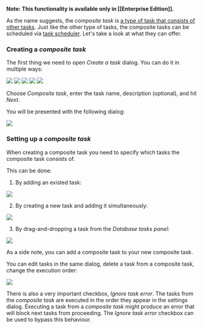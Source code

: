 **Note: This functionality is available only in [[Enterprise Edition]].**

As the name suggests, the _composite task_ is 
[a type of task that consists of other tasks](https://imgur.com/a/jQyU9pJ). Just like the other type of tasks, 
the composite tasks can be scheduled via [task scheduler](Task-Scheduler.md).
Let's take a look at what they can offer.

### Creating a _composite task_

The first thing we need to open _Create a task_ dialog. You can do it in multiple ways:

![](images/comp-task-create-1.gif)
![](images/comp-task-create-2.gif)
![](images/comp-task-create-3.gif)
![](images/comp-task-create-4.gif)
![](images/comp-task-create-5.gif)

Choose _Composite task_, enter the task name, description (optional), and hit _Next_.

You will be presented with the following dialog:

![](images/comp-task-settings-dialog.png)

### Setting up a _composite task_

When creating a composite task you need to specify which tasks the composite task consists of.

This can be done:

1. By adding an existed task:

![](images/comp-task-add-existing.gif)

2. By creating a new task and adding it simultaneously:

![](images/comp-task-add-new.gif)

3. By drag-and-dropping a task from the _Database tasks panel_:

![](images/comp-task-add-dnd.gif)

As a side note, you can add a composite task to your new composite task.

You can edit tasks in the same dialog, 
delete a task from a composite task, change the execution order: 

![](images/comp-task-edit.gif)

There is also a very important checkbox, _Ignore task error_. 
The tasks from the _composite task_ are executed in the order they appear in the settings dialog. 
Executing a task from a _composite task_ might produce an error that will block next tasks 
from proceeding. The _Ignore task error_ checkbox can be used to bypass this behaviour.